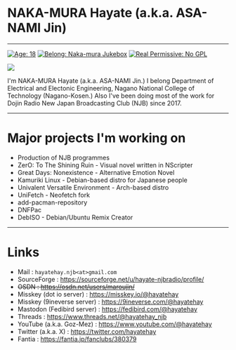 # NAKA-MURA Hayate (a.k.a. ASA-NAMI Jin)
-----

[![Age: 18](https://img.shields.io/badge/Age-18-blue?style=for-the-badge)](https://en.wikipedia.org/wiki/February_1)
[![Belong: Naka-mura Jukebox](https://img.shields.io/badge/Belongs-NAKAMURAJUKEBOX-green?style=for-the-badge)](https://github.com/njb-fm)
[![Real Permissive: No GPL](https://img.shields.io/badge/real_permissive-No_GPL-99CC33?style=for-the-badge&logo=opensourceinitiative&logoColor=white)](https://opensource.org/license/bsd-3-clause/)

![](https://github-readme-stats-one-bice.vercel.app/api?username=hayatehay&include_all_commits=true&show_icons=true&title_color=227bc8&text_color=225050&icon_color=ff0000&role=OWNER,ORGANIZATION_MEMBER)

I'm NAKA-MURA Hayate (a.k.a. ASA-NAMI Jin.) I belong Department of Electrical and Electonic Engineering, Nagano National College of Technology (Nagano-Kosen.) Also I've been doing most of the work for Dojin Radio New Japan Broadcasting Club (NJB) since 2017.

-----
# Major projects I'm working on
* Production of NJB programmes
* ZerO: To The Shining Ruin - Visual novel written in NScripter
* Great Days: Nonexistence - Alternative Emotion Novel
* Kamuriki Linux - Debian-based distro for Japanese people
* Univalent Versatile Environment - Arch-based distro
* UniFetch - Neofetch fork
* add-pacman-repository
* DNFPac
* DebISO - Debian/Ubuntu Remix Creator

-----

# Links
* Mail : `hayatehay.njb<at>gmail.com`
* SourceForge : https://sourceforge.net/u/hayate-njbradio/profile/
* <s>OSDN : https://osdn.net/users/maroujin/</s>
* Misskey (dot io server) : https://misskey.io/@hayatehay
* Misskey (9ineverse server) : https://9ineverse.com/@hayatehay
* Mastodon (Fedibird server) : https://fedibird.com/@hayatehay
* Threads : https://www.threads.net/@hayatehay_njb
* YouTube (a.k.a. Goz-Mez) : https://www.youtube.com/@hayatehay
* Twitter (a.k.a. X) : https://twitter.com/hayatehay
* Fantia : https://fantia.jp/fanclubs/380379
